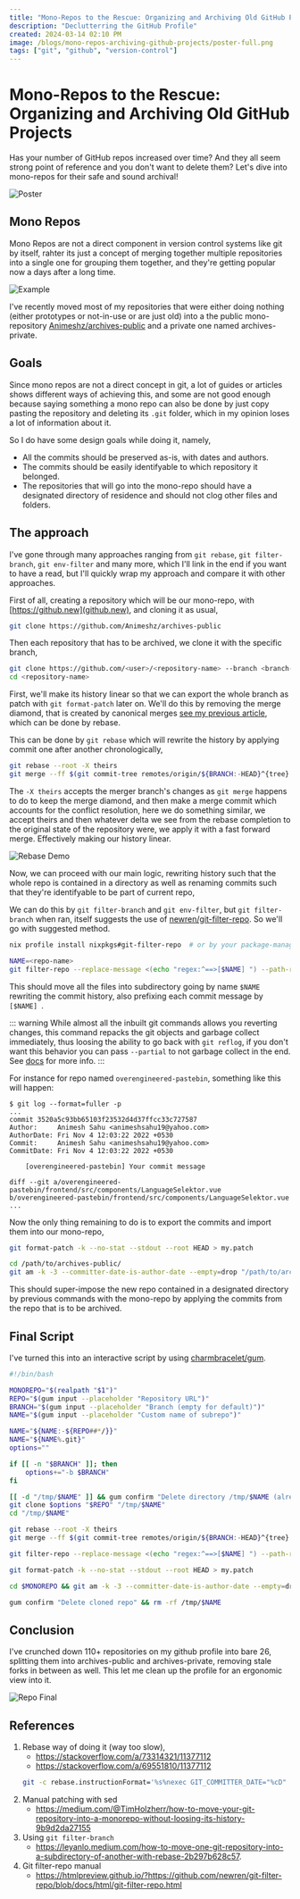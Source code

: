 ```yaml
---
title: "Mono-Repos to the Rescue: Organizing and Archiving Old GitHub Projects"
description: "Declutterring the GitHub Profile"
created: 2024-03-14 02:10 PM
image: /blogs/mono-repos-archiving-github-projects/poster-full.png
tags: ["git", "github", "version-control"]
---
```


# Mono-Repos to the Rescue: Organizing and Archiving Old GitHub Projects

Has your number of GitHub repos increased over time? And they all seem strong point of reference and you don't want to
delete them? Let's dive into mono-repos for their safe and sound archival!

![Poster](/blogs/mono-repos-archiving-github-projects/poster.png)

## Mono Repos

Mono Repos are not a direct component in version control systems like git by itself, rahter its just a concept of
merging together multiple repositories into a single one for grouping them together, and they're getting popular now a
days after a long time.

![Example](/blogs/mono-repos-archiving-github-projects/example.png)

I've recently moved most of my repositories that were either doing nothing (either prototypes or not-in-use or are just
old) into a the public mono-repository [Animeshz/archives-public](https://github.com/Animeshz/archives-public) and a
private one named archives-private.

## Goals

Since mono repos are not a direct concept in git, a lot of guides or articles shows different ways of achieving this,
and some are not good enough because saying something a mono repo can also be done by just copy pasting the repository
and deleting its `.git` folder, which in my opinion loses a lot of information about it.

So I do have some design goals while doing it, namely,

* All the commits should be preserved as-is, with dates and authors.
* The commits should be easily identifyable to which repository it belonged.
* The repositories that will go into the mono-repo should have a designated directory of residence and should not clog
  other files and folders.

## The approach

I've gone through many approaches ranging from `git rebase`, `git filter-branch`, `git env-filter` and many more, which
I'll link in the end if you want to have a read, but I'll quickly wrap my approach and compare it with other
approaches.

First of all, creating a repository which will be our mono-repo, with [https://github.new](github.new), and cloning it as usual,

```bash
git clone https://github.com/Animeshz/archives-public
```

Then each repository that has to be archived, we clone it with the specific branch,

```bash
git clone https://github.com/<user>/<repository-name> --branch <branch-name>
cd <repository-name>
```

First, we'll make its history linear so that we can export the whole branch as patch with `git format-patch` later
on. We'll do this by removing the merge diamond, that is created by canonical merges [see my previous
article](/blogs/using-git-for-effective-collaboration.html#situations-on-merge), which can be done by rebase.

This can be done by `git rebase` which will rewrite the history by applying commit one after another chronologically,

```bash
git rebase --root -X theirs
git merge --ff $(git commit-tree remotes/origin/${BRANCH:-HEAD}^{tree} -m "Fix after making history linear" -p HEAD)
```

The `-X theirs` accepts the merger branch's changes as `git merge` happens to do to keep the merge diamond, and then
make a merge commit which accounts for the conflict resolution, here we do something similar, we accept theirs and then
whatever delta we see from the rebase completion to the original state of the repository were, we apply it with a fast
forward merge. Effectively making our history linear.

![Rebase Demo](/blogs/mono-repos-archiving-github-projects/rebase-demo.png)

Now, we can proceed with our main logic, rewriting history such that the whole repo is contained in a directory as well
as renaming commits such that they're identifyable to be part of current repo,

We can do this by `git filter-branch` and `git env-filter`, but `git filter-branch` when ran, itself suggests the use of
[newren/git-filter-repo](https://github.com/newren/git-filter-repo). So we'll go with suggested method.

```bash
nix profile install nixpkgs#git-filter-repo  # or by your package-manager

NAME=<repo-name>
git filter-repo --replace-message <(echo "regex:^==>[$NAME] ") --path-rename :"$NAME"/
```

This should move all the files into subdirectory going by name `$NAME` rewriting the commit history, also prefixing each
commit message by `[$NAME] `.

::: warning
While almost all the inbuilt git commands allows you reverting changes, this command repacks the git objects and garbage
collect immediately, thus loosing the ability to go back with `git reflog`, if you don't want this behavior you can pass
`--partial` to not garbage collect in the end.<br>See
[docs](https://htmlpreview.github.io/?https://github.com/newren/git-filter-repo/blob/docs/html/git-filter-repo.html) for
more info.
:::

For instance for repo named `overengineered-pastebin`, something like this will happen:

```
$ git log --format=fuller -p
...
commit 3520a5c93bb65103f23532d4d37ffcc33c727587
Author:     Animesh Sahu <animeshsahu19@yahoo.com>
AuthorDate: Fri Nov 4 12:03:22 2022 +0530
Commit:     Animesh Sahu <animeshsahu19@yahoo.com>
CommitDate: Fri Nov 4 12:03:22 2022 +0530

    [overengineered-pastebin] Your commit message

diff --git a/overengineered-pastebin/frontend/src/components/LanguageSelektor.vue b/overengineered-pastebin/frontend/src/components/LanguageSelektor.vue
...
```

Now the only thing remaining to do is to export the commits and import them into our mono-repo,

```bash
git format-patch -k --no-stat --stdout --root HEAD > my.patch

cd /path/to/archives-public/
git am -k -3 --committer-date-is-author-date --empty=drop "/path/to/archiving/repo/my.patch"
```

This should super-impose the new repo contained in a designated directory by previous commands with the mono-repo by
applying the commits from the repo that is to be archived.

## Final Script

I've turned this into an interactive script by using [charmbracelet/gum](https://github.com/charmbracelet/gum).

```bash
#!/bin/bash

MONOREPO="$(realpath "$1")"
REPO="$(gum input --placeholder "Repository URL")"
BRANCH="$(gum input --placeholder "Branch (empty for default)")"
NAME="$(gum input --placeholder "Custom name of subrepo")"

NAME="${NAME:-${REPO##*/}}"
NAME="${NAME%.git}"
options=""

if [[ -n "$BRANCH" ]]; then
    options+="-b $BRANCH"
fi

[[ -d "/tmp/$NAME" ]] && gum confirm "Delete directory /tmp/$NAME (already exists)" && rm -rf "/tmp/$NAME"
git clone $options "$REPO" "/tmp/$NAME"
cd "/tmp/$NAME"

git rebase --root -X theirs
git merge --ff $(git commit-tree remotes/origin/${BRANCH:-HEAD}^{tree} -m "Fix after making history linear" -p HEAD)

git filter-repo --replace-message <(echo "regex:^==>[$NAME] ") --path-rename :"$NAME"/ -f

git format-patch -k --no-stat --stdout --root HEAD > my.patch

cd $MONOREPO && git am -k -3 --committer-date-is-author-date --empty=drop "/tmp/$NAME/my.patch"

gum confirm "Delete cloned repo" && rm -rf /tmp/$NAME
```

## Conclusion

I've crunched down 110+ repositories on my github profile into bare 26, splitting them into archives-public and
archives-private, removing stale forks in between as well. This let me clean up the profile for an ergonomic view into
it.

![Repo Final](/blogs/mono-repos-archiving-github-projects/repo-ss.jpg)

## References

1. Rebase way of doing it (way too slow),
    - https://stackoverflow.com/a/73314321/11377112
    - https://stackoverflow.com/a/69551810/11377112
    ```bash
    git -c rebase.instructionFormat='%s%nexec GIT_COMMITTER_DATE="%cD" GIT_AUTHOR_DATE="%aD" git commit --amend -m "bhao bhao: $(git show -s --format=%%s)"' rebase -i --root
    ```
2. Manual patching with sed
    - https://medium.com/@TimHolzherr/how-to-move-your-git-repository-into-a-monorepo-without-loosing-its-history-9b9d2da27155
3. Using `git filter-branch`
    - https://leyanlo.medium.com/how-to-move-one-git-repository-into-a-subdirectory-of-another-with-rebase-2b297b628c57.
4. Git filter-repo manual
    - https://htmlpreview.github.io/?https://github.com/newren/git-filter-repo/blob/docs/html/git-filter-repo.html
